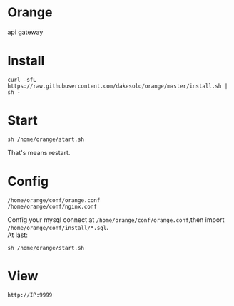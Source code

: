 # Orange
api gateway  
# Install
```
curl -sfL https://raw.githubusercontent.com/dakesolo/orange/master/install.sh | sh -  
```

# Start

```
sh /home/orange/start.sh
```
That's means restart.
# Config
```
/home/orange/conf/orange.conf
/home/orange/conf/nginx.conf
```
Config your mysql connect at `/home/orange/conf/orange.conf`,then import `/home/orange/conf/install/*.sql`.  
At last:
```
sh /home/orange/start.sh
```
# View
```$shell
http://IP:9999
```